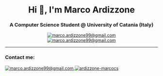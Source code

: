 <h1 align="center">Hi 👋, I'm Marco Ardizzone</h1>
<h3 align="center">A Computer Science Student @ University of Catania (Italy)</h3>

<p align="center">
   <a href="https://github.com/marco-ardi"> <img src="https://github-readme-stats.vercel.app/api?username=marco-ardi&show_icons=true&count_private=true&theme=radical" alt="marco.ardizzone99@gmail.com"></a><br>
  <a href="https://github.com/marco-ardi"> <img  src="https://github-readme-stats.vercel.app/api/top-langs/?username=marco-ardi&layout=compact&theme=radical" alt="marco.ardizzone99@gmail.com"></a>
</p>

<!--
[![Marco Ardizzone's github stats](https://github-readme-stats.vercel.app/api?username=marco-ardi&show_icons=true&count_private=true&theme=radical)](https://github.com/marco-ardi)

[![Top Langs](https://github-readme-stats.vercel.app/api/top-langs/?username=marco-ardi&layout=compact&theme=radical)](https://github.com/marco-ardi)
-->
***

<h3 align="left">Contact me:</h3>
<p align="left">
<a href="mailto:marco.ardizzone99@gmail.com" target="blank"> <img style=" padding-right=50px;" align="center" src="https://user-images.githubusercontent.com/50525101/136530502-6214c692-ce46-4bef-8616-864c5692044a.png" alt="marco.ardizzone99@gmail.com" heigth="30" width="40"> </a>
<a href="https://linkedin.com/in/ardizzone-marcocs" target="blank"><img align="center" src="https://cdn-icons.flaticon.com/png/512/3536/premium/3536505.png?token=exp=1633685967~hmac=a2932d378c21b8be96c6de6234870b2b" alt="ardizzone-marcocs" height="40" width="40" /></a>
</p>
<!--
<h3 align="left">Languages and Tools:</h3>
<p align="left"> <a href="https://www.cprogramming.com/" target="_blank"> <img src="https://raw.githubusercontent.com/devicons/devicon/master/icons/c/c-original.svg" alt="c" width="40" height="40"/> </a> <a href="https://www.w3schools.com/cpp/" target="_blank"> <img src="https://raw.githubusercontent.com/devicons/devicon/master/icons/cplusplus/cplusplus-original.svg" alt="cplusplus" width="40" height="40"/> </a> <a href="https://www.w3schools.com/cs/" target="_blank"> <img src="https://raw.githubusercontent.com/devicons/devicon/master/icons/csharp/csharp-original.svg" alt="csharp" width="40" height="40"/> </a> <a href="https://www.docker.com/" target="_blank"> <img src="https://raw.githubusercontent.com/devicons/devicon/master/icons/docker/docker-original-wordmark.svg" alt="docker" width="40" height="40"/> </a> <a href="https://www.elastic.co" target="_blank"> <img src="https://www.vectorlogo.zone/logos/elastic/elastic-icon.svg" alt="elasticsearch" width="40" height="40"/> </a> <a href="https://git-scm.com/" target="_blank"> <img src="https://www.vectorlogo.zone/logos/git-scm/git-scm-icon.svg" alt="git" width="40" height="40"/> </a> <a href="https://www.java.com" target="_blank"> <img src="https://raw.githubusercontent.com/devicons/devicon/master/icons/java/java-original.svg" alt="java" width="40" height="40"/> </a> <a href="https://kafka.apache.org/" target="_blank"> <img src="https://www.vectorlogo.zone/logos/apache_kafka/apache_kafka-icon.svg" alt="kafka" width="40" height="40"/> </a> <a href="https://www.elastic.co/kibana" target="_blank"> <img src="https://www.vectorlogo.zone/logos/elasticco_kibana/elasticco_kibana-icon.svg" alt="kibana" width="40" height="40"/> </a> <a href="https://laravel.com/" target="_blank"> <img src="https://raw.githubusercontent.com/devicons/devicon/master/icons/laravel/laravel-plain-wordmark.svg" alt="laravel" width="40" height="40"/> </a> <a href="https://www.linux.org/" target="_blank"> <img src="https://raw.githubusercontent.com/devicons/devicon/master/icons/linux/linux-original.svg" alt="linux" width="40" height="40"/> </a> <a href="https://www.mysql.com/" target="_blank"> <img src="https://raw.githubusercontent.com/devicons/devicon/master/icons/mysql/mysql-original-wordmark.svg" alt="mysql" width="40" height="40"/> </a> <a href="https://opencv.org/" target="_blank"> <img src="https://www.vectorlogo.zone/logos/opencv/opencv-icon.svg" alt="opencv" width="40" height="40"/> </a> <a href="https://www.php.net" target="_blank"> <img src="https://raw.githubusercontent.com/devicons/devicon/master/icons/php/php-original.svg" alt="php" width="40" height="40"/> </a> <a href="https://www.python.org" target="_blank"> <img src="https://raw.githubusercontent.com/devicons/devicon/master/icons/python/python-original.svg" alt="python" width="40" height="40"/> </a> <a href="https://spring.io/" target="_blank"> <img src="https://www.vectorlogo.zone/logos/springio/springio-icon.svg" alt="spring" width="40" height="40"/> </a> <a href="https://unity.com/" target="_blank"> <img src="https://www.vectorlogo.zone/logos/unity3d/unity3d-icon.svg" alt="unity" width="40" height="40"/> </a></p>
